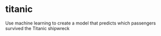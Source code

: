 # titanic
Use machine learning to create a model that predicts which passengers survived the Titanic shipwreck
